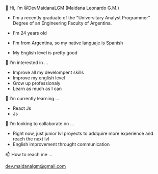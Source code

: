 👋 Hi, I’m @DevMaidanaLGM (Maidana Leonardo G.M.) 

* I'm a recently graduate of the "Universitary Analyst Programmer" Degree of an Engineering Faculty of Argentina. 

* I'm 24 years old 

* I'm from Argentina, so my native languaje is Spanish

* My English level is pretty good


👀 I’m interested in ...

* Improve all my develompent skills
* Improve my english level
* Grow up professionaly
* Learn as much as I can

🌱 I’m currently learning ...

* React Js
* Js

💞️ I’m looking to collaborate on ...

* Right now, just junior lvl proyects to addquire more experience and reach the next lvl
* English improvement throught communication

📫 How to reach me ...

dev.maidanalgm@gmail.com

<!---
DevMaidanaLGM/DevMaidanaLGM is a ✨ special ✨ repository because its `README.md` (this file) appears on your GitHub profile.
You can click the Preview link to take a look at your changes.
--->
